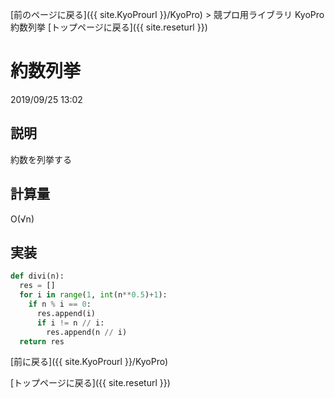 [前のページに戻る]({{ site.KyoProurl }}/KyoPro) > 競プロ用ライブラリ KyoPro 約数列挙
[トップページに戻る]({{ site.reseturl }})

# 約数列挙
2019/09/25 13:02

## 説明
約数を列挙する

## 計算量
O(√n)

## 実装

```python
def divi(n):
  res = []
  for i in range(1, int(n**0.5)+1):
    if n % i == 0:
      res.append(i)
      if i != n // i:
        res.append(n // i)
  return res
```

[前に戻る]({{ site.KyoProurl }}/KyoPro)

[トップページに戻る]({{ site.reseturl }})
